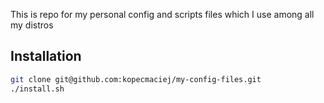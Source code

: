 This is repo for my personal config and scripts files which I use among all my distros

## Installation
```bash
git clone git@github.com:kopecmaciej/my-config-files.git
./install.sh
```
